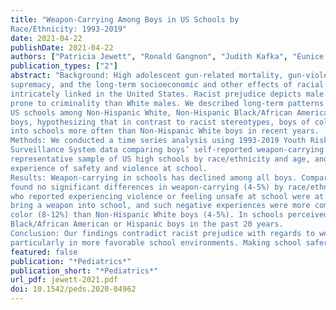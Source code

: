 ```yaml
---
title: "Weapon-Carrying Among Boys in US Schools by
Race/Ethnicity: 1993-2019"
date: 2021-04-22
publishDate: 2021-04-22
authors: ["Patricia Jewett", "Ronald Gangnon", "Judith Kafka", "Eunice Areba","Kristen Malecki","Iris Borowsky"]
publication_types: ["2"]
abstract: "Background: High adolescent gun-related mortality, gun-violence, pro-gun policies, white
supremacy, and the long-term socioeconomic and other effects of racial oppression are
intricately linked in the United States. Racist prejudice depicts male individuals of color as more
prone to criminality than White males. We described long-term patterns of weapon-carrying in
US schools among Non-Hispanic White, Non-Hispanic Black/African American, and Hispanic
boys, hypothesizing that in contrast to racist stereotypes, boys of color did not bring weapons
into schools more often than Non-Hispanic White boys in recent years.
Methods: We conducted a time series analysis using 1993-2019 Youth Risk Behavior
Surveillance System data comparing boys’ self-reported weapon-carrying in a nationally
representative sample of US high schools by race/ethnicity and age, and by self-reported
experience of safety and violence at school.
Results: Weapon-carrying in schools has declined among all boys. Comparing all schools, we
found no significant differences in weapon-carrying (4-5%) by race/ethnicity in 2017/2019. Boys
who reported experiencing violence or feeling unsafe at school were at least twice as likely to
bring a weapon into school, and such negative experiences were more common among boys of
color (8-12%) than Non-Hispanic White boys (4-5%). In schools perceived as safer, NonHispanic White boys have been more likely to bring weapons into schools than Non-Hispanic
Black/African American or Hispanic boys in the past 20 years.
Conclusion: Our findings contradict racist prejudice with regards to weapon-carrying in schools,
particularly in more favorable school environments. Making school safer may reduce weaponcarrying in schools where weapon-carrying is most common."
featured: false
publication: "*Pediatrics*"
publication_short: "*Pediatrics*"
url_pdf: jewett-2021.pdf
doi: 10.1542/peds.2020-04962
---
```


